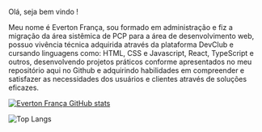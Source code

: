 Olá, seja bem vindo !

Meu nome é Everton França, sou formado em administração e fiz a migração da área sistêmica de PCP para a área de desenvolvimento web, possuo vivência técnica adquirida através da plataforma DevClub e cursando linguagens como: HTML, CSS e Javascript, React, TypeScript e outros, desenvolvendo projetos práticos conforme apresentados no meu repositório aqui no Github e adquirindo habilidades em compreender e satisfazer as necessidades dos usuários e clientes através de soluções eficazes.

[![Everton França GitHub stats](https://github-readme-stats.vercel.app/api?username=evertonfranca5)](https://github.com/evertonfranca5/github-readme-stats)

![Top Langs](https://github-readme-stats.vercel.app/api/top-langs/?username=evertonfranca5&hide_progress=true)
